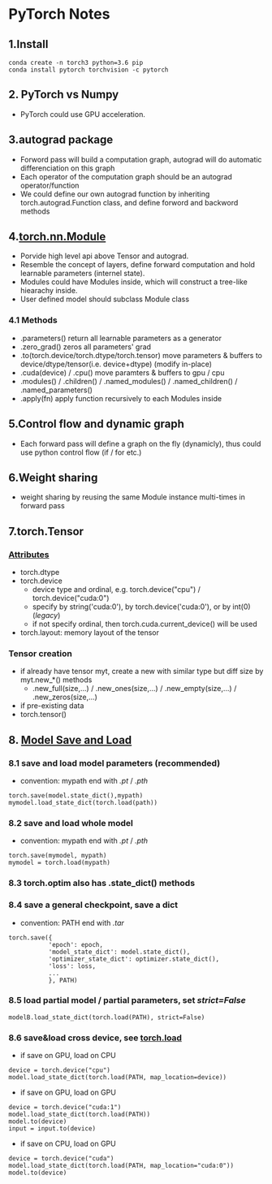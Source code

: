 # PyTorch Notes
## 1.Install
```
conda create -n torch3 python=3.6 pip
conda install pytorch torchvision -c pytorch
```
## 2. PyTorch vs Numpy
* PyTorch could use GPU acceleration.

## 3.autograd package
* Forword pass will build a computation graph, autograd will do automatic differenciation on this graph
* Each operator of the computation graph should be an autograd operator/function
* We could define our own autograd function by inheriting torch.autograd.Function class, and define forword and backword methods

## 4.[torch.nn.Module](https://pytorch.org/docs/stable/nn.html#torch.nn.Module)
* Porvide high level api above Tensor and autograd.
* Resemble the concept of layers, define forward computation and hold learnable parameters (internel state).
* Modules could have Modules inside, which will construct a tree-like hiearachy inside.
* User defined model should subclass Module class
### 4.1 Methods
* .parameters() return all learnable parameters as a generator
* .zero_grad() zeros all parameters' grad
* .to(torch.device/torch.dtype/torch.tensor) move parameters & buffers to device/dtype/tensor(i.e. device+dtype) (modify in-place)
* .cuda(device) / .cpu() move paramters & buffers to gpu / cpu
* .modules() / .children() / .named_modules() / .named_children() / .named_parameters()
* .apply(fn) apply function recursively to each Modules inside

## 5.Control flow and dynamic graph
* Each forward pass will define a graph on the fly (dynamicly), thus could use python control flow (if / for etc.)

## 6.Weight sharing
* weight sharing by reusing the same Module instance multi-times in forward pass

## 7.torch.Tensor
### [Attributes](https://pytorch.org/docs/stable/tensor_attributes.html)
* torch.dtype
* torch.device
  * device type and ordinal, e.g. torch.device("cpu") / torch.device("cuda:0")
  * specify by string('cuda:0'), by torch.device('cuda:0'), or by int(0)(*legacy*) 
  * if not specify ordinal, then torch.cuda.current_device() will be used
* torch.layout: memory layout of the tensor
### Tensor creation
* if already have tensor myt, create a new with similar type but diff size by myt.new_\*() methods
  * .new_full(size,...) / .new_ones(size,...) / .new_empty(size,...) / .new_zeros(size,...) 
* if pre-existing data
 * torch.tensor()
 
 ## 8. [Model Save and Load](https://pytorch.org/tutorials/beginner/saving_loading_models.html#)
 ### 8.1 save and load model parameters (recommended)
 * convention: mypath end with *.pt* / *.pth*
 ```
 torch.save(model.state_dict(),mypath)
 mymodel.load_state_dict(torch.load(path))
 ```
 ### 8.2 save and load whole model
 * convention: mypath end with *.pt* / *.pth*
 ```
 torch.save(mymodel, mypath)
 mymodel = torch.load(mypath)
 ```
 
 ### 8.3 torch.optim also has .state_dict() methods
 ### 8.4 save a general checkpoint, save a dict
 * convention: PATH end with *.tar*
 ```
 torch.save({
            'epoch': epoch,
            'model_state_dict': model.state_dict(),
            'optimizer_state_dict': optimizer.state_dict(),
            'loss': loss,
            ...
            }, PATH)
```
### 8.5 load partial model / partial parameters, set *strict=False*
```
modelB.load_state_dict(torch.load(PATH), strict=False)
```
### 8.6 save&load cross device, see [torch.load](https://pytorch.org/docs/stable/torch.html#torch.load)
* if save on GPU, load on CPU
```
device = torch.device("cpu")
model.load_state_dict(torch.load(PATH, map_location=device))
```
* if save on GPU, load on GPU
```
device = torch.device("cuda:1")
model.load_state_dict(torch.load(PATH))
model.to(device)
input = input.to(device)
```
* if save on CPU, load on GPU
```
device = torch.device("cuda")
model.load_state_dict(torch.load(PATH, map_location="cuda:0"))
model.to(device)
```
